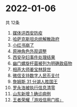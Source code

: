 # 2022-01-06
  共 12条

  <!-- BEGIN -->
  <!-- 最后更新时间:Thu Jan 06 2022 15:12:02 GMT+0000 (Coordinated Universal Time) -->
  1. [媒体评西安防疫](https://www.zhihu.com/search?q=西安疫情)
1. [哈萨克斯坦总统解散政府](https://www.zhihu.com/search?q=哈萨克斯坦)
1. [小红书崩了](https://www.zhihu.com/search?q=小红书崩了)
1. [原神角色外观调整](https://www.zhihu.com/search?q=原神)
1. [西安孕妇事件处理结果](https://www.zhihu.com/search?q=西安孕妇)
1. [幽门螺旋杆菌被列为明确致癌物](https://www.zhihu.com/search?q=幽门螺旋杆菌)
1. [相声大师姜宝林辞世](https://www.zhihu.com/search?q=姜宝林)
1. [微信支持数字人民币支付](https://www.zhihu.com/search?q=数字人民币)
1. [詹姆斯 31 分湖人胜国王](https://www.zhihu.com/search?q=湖人)
1. [罗永浩被执行信息清零](https://www.zhihu.com/search?q=罗永浩)
1. [山东新增 1 确诊病例](https://www.zhihu.com/search?q=山东疫情)
1. [王者荣耀「游戏信用门槛」](https://www.zhihu.com/search?q=王者荣耀)
  <!-- END -->
  